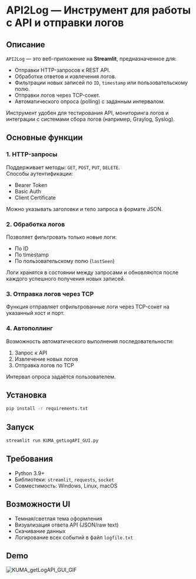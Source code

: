 # API2Log — Инструмент для работы с API и отправки логов

## Описание
`API2Log` — это веб-приложение на **Streamlit**, предназначенное для:
- Отправки HTTP-запросов к REST API.
- Обработки ответов и извлечения логов.
- Фильтрации новых записей по `ID`, `timestamp` или пользовательскому полю.
- Отправки логов через TCP-сокет.
- Автоматического опроса (polling) с заданным интервалом.

Инструмент удобен для тестирования API, мониторинга логов и интеграции с системами сбора логов (например, Graylog, Syslog).

## Основные функции

### 1. **HTTP-запросы**
Поддерживает методы: `GET`, `POST`, `PUT`, `DELETE`.  
Способы аутентификации:
- Bearer Token
- Basic Auth
- Client Certificate

Можно указывать заголовки и тело запроса в формате JSON.

### 2. **Обработка логов**
Позволяет фильтровать только новые логи:
- По ID
- По timestamp
- По пользовательскому полю (`lastSeen`)

Логи хранятся в состоянии между запросами и обновляются после каждого успешного получения новых записей.

### 3. **Отправка логов через TCP**
Функция отправляет отфильтрованные логи через TCP-сокет на указанный хост и порт.

### 4. **Автополлинг**
Возможность автоматического выполнения последовательности:
1. Запрос к API
2. Извлечение новых логов
3. Отправка логов по TCP

Интервал опроса задаётся пользователем.

## Установка

```bash
pip install -r requirements.txt
```

## Запуск

```cmd
streamlit run KUMA_getLogAPI_GUI.py
```

## Требования
- Python 3.9+
- Библиотеки: `streamlit`, `requests`, `socket`
- Совместимость: Windows, Linux, macOS

## Возможности UI
- Темная/светлая тема оформления
- Визуализация ответа API (JSON/raw text)
- Скачивание данных
- Логирование всех событий в файл `logfile.txt`

## Demo
![KUMA_getLogAPI_GUI_GIF](https://github.com/user-attachments/assets/22297797-b81e-4b66-85c7-0e6693892710)
